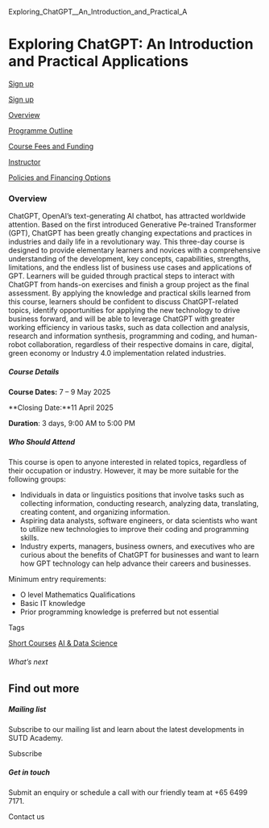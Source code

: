 Exploring_ChatGPT__An_Introduction_and_Practical_A



Exploring ChatGPT: An Introduction and Practical Applications
=============================================================

[Sign up](/admissions/academy/short-courses/short-courses-registration/?coursename=exploring-chatgpt-an-introduction-and-practical-applications&coursedate=20250507-20250509)

[Sign up](/admissions/academy/short-courses/short-courses-registration/?coursename=exploring-chatgpt-an-introduction-and-practical-applications&coursedate=20250507-20250509)

[Overview](/course/exploring-chatgpt-an-introduction-and-practical-applications/#tabs)

[Programme Outline](/course/exploring-chatgpt-an-introduction-and-practical-applications/programme-outline/#tabs)

[Course Fees and Funding](/course/exploring-chatgpt-an-introduction-and-practical-applications/course-fees-and-funding/#tabs)

[Instructor](/course/exploring-chatgpt-an-introduction-and-practical-applications/instructor/#tabs)

[Policies and Financing Options](/course/exploring-chatgpt-an-introduction-and-practical-applications/policies-and-financing-options/#tabs)

### Overview

ChatGPT, OpenAI’s text-generating AI chatbot, has attracted worldwide attention. Based on the first introduced Generative Pe-trained Transformer (GPT), ChatGPT has been greatly changing expectations and practices in industries and daily life in a revolutionary way. This three-day course is designed to provide elementary learners and novices with a comprehensive understanding of the development, key concepts, capabilities, strengths, limitations, and the endless list of business use cases and applications of GPT. Learners will be guided through practical steps to interact with ChatGPT from hands-on exercises and finish a group project as the final assessment. By applying the knowledge and practical skills learned from this course, learners should be confident to discuss ChatGPT-related topics, identify opportunities for applying the new technology to drive business forward, and will be able to leverage ChatGPT with greater working efficiency in various tasks, such as data collection and analysis, research and information synthesis, programming and coding, and human-robot collaboration, regardless of their respective domains in care, digital, green economy or Industry 4.0 implementation related industries.

##### **Course Details**

**Course Dates:** 7 – 9 May 2025

**Closing Date:**11 April 2025

**Duration**: 3 days, 9:00 AM to 5:00 PM

##### **Who Should Attend**

This course is open to anyone interested in related topics, regardless of their occupation or industry. However, it may be more suitable for the following groups:

* Individuals in data or linguistics positions that involve tasks such as collecting information, conducting research, analyzing data, translating, creating content, and organizing information.
* Aspiring data analysts, software engineers, or data scientists who want to utilize new technologies to improve their coding and programming skills.
* Industry experts, managers, business owners, and executives who are curious about the benefits of ChatGPT for businesses and want to learn how GPT technology can help advance their careers and businesses.

Minimum entry requirements:

* O level Mathematics Qualifications
* Basic IT knowledge
* Prior programming knowledge is preferred but not essential

Tags

[Short Courses](/admissions/academy/courses-and-modules/?academy-type-course=780)
[AI & Data Science](/admissions/academy/courses-and-modules/?discipline=782)

###### What’s next

Find out more
-------------

##### Mailing list

Subscribe to our mailing list and learn about the latest developments in SUTD Academy.

Subscribe

##### Get in touch

Submit an enquiry or schedule a call with our friendly team at +65 6499 7171.

Contact us

